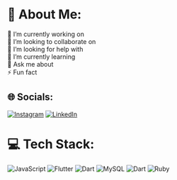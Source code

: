 # 💫 About Me:
🔭 I’m currently working on<br>
👯 I’m looking to collaborate on<br>
🤝 I’m looking for help with<br>
🌱 I’m currently learning<br>
💬 Ask me about<br>⚡ Fun fact


## 🌐 Socials:
[![Instagram](https://img.shields.io/badge/Instagram-%23E4405F.svg?logo=Instagram&logoColor=white)](https://instagram.com/https://www.instagram.com/ibraa.hndi/) 
[![LinkedIn](https://img.shields.io/badge/LinkedIn-%230077B5.svg?logo=linkedin&logoColor=white)](https://linkedin.com/in/www.linkedin.com/in/ibrahimhendi) 

# 💻 Tech Stack:
![JavaScript](https://img.shields.io/badge/javascript-%23323330.svg?style=for-the-badge&logo=javascript&logoColor=%23F7DF1E) 
![Flutter](https://img.shields.io/badge/Flutter-%2302569B.svg?style=for-the-badge&logo=Flutter&logoColor=white) 
![Dart](https://img.shields.io/badge/dart-%230175C2.svg?style=for-the-badge&logo=dart&logoColor=white) 
![MySQL](https://img.shields.io/badge/mysql-4479A1.svg?style=for-the-badge&logo=mysql&logoColor=white) 
![Dart](https://img.shields.io/badge/dart-%230175C2.svg?style=for-the-badge&logo=dart&logoColor=white) 
![Ruby](https://img.shields.io/badge/ruby-%23CC342D.svg?style=for-the-badge&logo=ruby&logoColor=white)
<!--# 📊 GitHub Stats:
![](https://github-readme-stats.vercel.app/api?username=Baim&theme=radical&hide_border=false&include_all_commits=true&count_private=false)<br/>
![](https://github-readme-streak-stats.herokuapp.com/?user=Baim&theme=radical&hide_border=false)<br/>
![](https://github-readme-stats.vercel.app/api/top-langs/?username=Baim&theme=radical&hide_border=false&include_all_commits=true&count_private=false&layout=compact)

---
<!--[![](https://visitcount.itsvg.in/api?id=Baim&icon=0&color=0)](https://visitcount.itsvg.in)

<!-- Proudly created with GPRM ( https://gprm.itsvg.in ) -->
